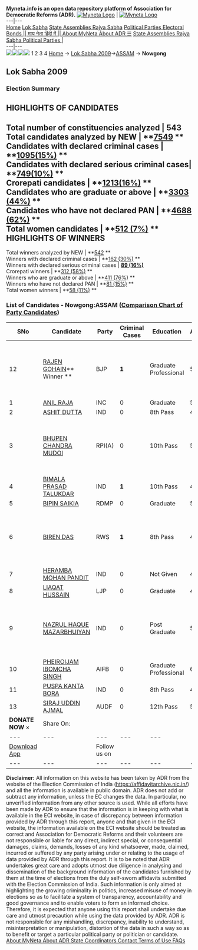 **Myneta.info is an open data repository platform of Association for Democratic Reforms (ADR).**
[![Myneta Logo](https://www.myneta.info/lib/img/myneta-logo.png)](https://www.myneta.info/) | [![Myneta Logo](https://www.myneta.info/lib/img/adr-logo.png)](https://adrindia.org)  
---|---  
[Home](https://www.myneta.info/) [Lok Sabha](https://www.myneta.info/#ls "Lok Sabha") [ State Assemblies ](https://www.myneta.info/#sa "State Assemblies") [Rajya Sabha](https://www.myneta.info/#rs "Rajya Sabha") [Political Parties ](https://www.myneta.info/party "Political Parties") [ Electoral Bonds ](https://www.myneta.info/electoral_bonds "Electoral Bonds") [ || माय नेता हिंदी में || ](https://translate.google.co.in/translate?prev=hp&hl=en&js=y&u=www.myneta.info&sl=en&tl=hi&history_state0=) [ About MyNeta ](https://adrindia.org/content/about-myneta) [ About ADR ](https://adrindia.org/about-adr/who-we-are) [☰](javascript:void\(0\))
[ State Assemblies ](https://www.myneta.info/#sa "State Assemblies") [ Rajya Sabha ](https://www.myneta.info/#rs "Rajya Sabha") [ Political Parties ](https://www.myneta.info/party "Political Parties")
|   
---|---  
![](https://www.myneta.info/lib/img/banner/banner-1.png)![](https://www.myneta.info/lib/img/banner/banner-2.png)![](https://www.myneta.info/lib/img/banner/banner-3.png)![](https://www.myneta.info/lib/img/banner/banner-4.png)
1  2  3  4 
[Home](https://www.myneta.info/) → [Lok Sabha 2009](https://www.myneta.info/ls2009/)→[ASSAM](https://www.myneta.info/ls2009/index.php?action=show_constituencies&state_id=3) → **Nowgong**
### 
## Lok Sabha 2009
###  Election Summary 
HIGHLIGHTS OF CANDIDATES  
---  
Total number of constituencies analyzed |  543   
Total candidates analyzed by NEW | **[7549](https://www.myneta.info/ls2009/index.php?action=summary&subAction=candidates_analyzed&sort=candidate#summary) **  
Candidates with declared criminal cases | **[1095(15%)](https://www.myneta.info/ls2009/index.php?action=summary&subAction=crime&sort=candidate#summary) **  
Candidates with declared serious criminal cases| **[749(10%)](https://www.myneta.info/ls2009/index.php?action=summary&subAction=serious_crime&sort=candidate#summary) **  
Crorepati candidates | **[1213(16%)](https://www.myneta.info/ls2009/index.php?action=summary&subAction=crorepati&sort=candidate#summary) **  
Candidates who are graduate or above | **[3303 (44%)](https://www.myneta.info/ls2009/index.php?action=summary&subAction=education&sort=candidate#summary) **  
Candidates who have not declared PAN | **[4688 (62%)](https://www.myneta.info/ls2009/index.php?action=summary&subAction=without_pan&sort=candidate#summary) **  
Total women candidates | **[512 (7%)](https://www.myneta.info/ls2009/index.php?action=summary&subAction=women_candidate&sort=candidate#summary) **  
HIGHLIGHTS OF WINNERS  
---  
Total winners analyzed by NEW | **[542](https://www.myneta.info/ls2009/index.php?action=summary&subAction=winner_analyzed&sort=candidate#summary) **  
Winners with declared criminal cases | **[162 (30%)](https://www.myneta.info/ls2009/index.php?action=summary&subAction=winner_crime&sort=candidate#summary) **  
Winners with declared serious criminal cases | **[89 (16%)](https://www.myneta.info/ls2009/index.php?action=summary&subAction=winner_serious_crime&sort=candidate#summary)**  
Crorepati winners | **[312 (58%)](https://www.myneta.info/ls2009/index.php?action=summary&subAction=winner_crorepati&sort=candidate#summary) **  
Winners who are graduate or above | **[411 (76%)](https://www.myneta.info/ls2009/index.php?action=summary&subAction=winner_education&sort=candidate#summary) **  
Winners who have not declared PAN | **[81 (15%)](https://www.myneta.info/ls2009/index.php?action=summary&subAction=winner_without_pan&sort=candidate#summary) **  
Total women winners | **[58 (11%)](https://www.myneta.info/ls2009/index.php?action=summary&subAction=winner_women&sort=candidate#summary) **  
### List of Candidates - Nowgong:ASSAM ([Comparison Chart of Party Candidates](https://www.myneta.info/ls2009/comparisonchart.php?constituency_id=168))
SNo | Candidate| Party| Criminal Cases| Education| Age| Total Assets| Liabilities  
---|---|---|---|---|---|---|---  
12  | [RAJEN GOHAIN](https://www.myneta.info/ls2009/candidate.php?candidate_id=2962)** Winner ** | BJP | **1** | Graduate Professional| 57 | ![](https://myneta.info/image_v2.php?myneta_folder=ls2009&candidate_id=2962&col=ta) | ![](https://myneta.info/image_v2.php?myneta_folder=ls2009&candidate_id=2962&col=lia)  
1  | [ANIL RAJA](https://www.myneta.info/ls2009/candidate.php?candidate_id=2961) | INC | 0 | Graduate| 51 | Rs 62,56,259 ~ 62 Lacs+ | Rs 15,72,269 ~ 15 Lacs+  
2  | [ASHIT DUTTA](https://www.myneta.info/ls2009/candidate.php?candidate_id=2969) | IND | 0 | 8th Pass| 47 | Rs 46,00,000 ~ 46 Lacs+ | Rs 0 ~   
3  | [BHUPEN CHANDRA MUDOI](https://www.myneta.info/ls2009/candidate.php?candidate_id=2967) | RPI(A) | 0 | 10th Pass| 55 | ![](https://myneta.info/image_v2.php?myneta_folder=ls2009&candidate_id=2967&col=ta) | ![](https://myneta.info/image_v2.php?myneta_folder=ls2009&candidate_id=2967&col=lia)  
4  | [BIMALA PRASAD TALUKDAR](https://www.myneta.info/ls2009/candidate.php?candidate_id=2972) | IND | **1** | 10th Pass| 46 | Rs 5,35,000 ~ 5 Lacs+ | Rs 0 ~   
5  | [BIPIN SAIKIA](https://www.myneta.info/ls2009/candidate.php?candidate_id=2965) | RDMP | 0 | Graduate| 55 | Rs 10,02,000 ~ 10 Lacs+ | Rs 0 ~   
6  | [BIREN DAS](https://www.myneta.info/ls2009/candidate.php?candidate_id=2966) | RWS | **1** | 8th Pass| 48 | ![](https://myneta.info/image_v2.php?myneta_folder=ls2009&candidate_id=2966&col=ta) | ![](https://myneta.info/image_v2.php?myneta_folder=ls2009&candidate_id=2966&col=lia)  
7  | [HERAMBA MOHAN PANDIT](https://www.myneta.info/ls2009/candidate.php?candidate_id=2973) | IND | 0 | Not Given| 45 | Rs 2,33,000 ~ 2 Lacs+ | Rs 0 ~   
8  | [LIAQAT HUSSAIN](https://www.myneta.info/ls2009/candidate.php?candidate_id=2968) | LJP | 0 | Graduate| 40 | Rs 3,57,027 ~ 3 Lacs+ | Rs 0 ~   
9  | [NAZRUL HAQUE MAZARBHUIYAN](https://www.myneta.info/ls2009/candidate.php?candidate_id=2970) | IND | 0 | Post Graduate| 55 | ![](https://myneta.info/image_v2.php?myneta_folder=ls2009&candidate_id=2970&col=ta) | ![](https://myneta.info/image_v2.php?myneta_folder=ls2009&candidate_id=2970&col=lia)  
10  | [PHEIROIJAM IBOMCHA SINGH](https://www.myneta.info/ls2009/candidate.php?candidate_id=2964) | AIFB | 0 | Graduate Professional| 60 | Rs 59,30,529 ~ 59 Lacs+ | Rs 0 ~   
11  | [PUSPA KANTA BORA](https://www.myneta.info/ls2009/candidate.php?candidate_id=2971) | IND | 0 | 8th Pass| 49 | Rs 70,000 ~ 70 Thou+ | Rs 0 ~   
13  | [SIRAJ UDDIN AJMAL](https://www.myneta.info/ls2009/candidate.php?candidate_id=2963) | AUDF | 0 | 12th Pass| 52 | Rs 40,50,28,596 ~ 40 Crore+ | Rs 0 ~   
|  **DONATE NOW** × |  Share On:  | [](https://api.whatsapp.com/send?text=https%3A%2F%2Fmyneta.info%2Fpunjab2022%2Findex.php%3Faction%3Dshow_constituencies%26state_id%3D19) | [](https://www.facebook.com/sharer/sharer.php?u=https%3A%2F%2Fmyneta.info%2Fpunjab2022%2Findex.php%3Faction%3Dshow_constituencies%26state_id%3D19) | [](https://twitter.com/share?url=https%3A%2F%2Fmyneta.info%2Fpunjab2022%2Findex.php%3Faction%3Dshow_constituencies%26state_id%3D19)  
---|---|---|---|---  
| [ Download App ](https://play.google.com/store/apps/details?id=com.webrosoft.myneta1&pcampaignid=pcampaignidMKT-Other-global-all-co-prtnr-py-PartBadge-Mar2515-1) | [](https://play.google.com/store/apps/details?id=com.webrosoft.myneta1&pcampaignid=pcampaignidMKT-Other-global-all-co-prtnr-py-PartBadge-Mar2515-1) |  Follow us on  | [](https://www.facebook.com/adrindia.org/) | [](https://twitter.com/adrspeaks) | [](https://groups.google.com/g/national-election-watch?hl=en&pli=1) | [](https://www.instagram.com/adrspeaks/) | [](https://www.youtube.com/user/adrspeaks) | [](https://sharechat.com/profile/adrspeaks)  
---|---|---|---|---|---|---|---|---  
**Disclaimer:** All information on this website has been taken by ADR from the website of the Election Commission of India (https://affidavitarchive.nic.in/) and all the information is available in public domain. ADR does not add or subtract any information, unless the EC changes the data. In particular, no unverified information from any other source is used. While all efforts have been made by ADR to ensure that the information is in keeping with what is available in the ECI website, in case of discrepancy between information provided by ADR through this report, anyone and that given in the ECI website, the information available on the ECI website should be treated as correct and Association for Democratic Reforms and their volunteers are not responsible or liable for any direct, indirect special, or consequential damages, claims, demands, losses of any kind whatsoever, made, claimed, incurred or suffered by any party arising under or relating to the usage of data provided by ADR through this report. It is to be noted that ADR undertakes great care and adopts utmost due diligence in analysing and dissemination of the background information of the candidates furnished by them at the time of elections from the duly self-sworn affidavits submitted with the Election Commission of India. Such information is only aimed at highlighting the growing criminality in politics, increased misuse of money in elections so as to facilitate a system of transparency, accountability and good governance and to enable voters to form an informed choice. Therefore, it is expected that anyone using this report shall undertake due care and utmost precaution while using the data provided by ADR. ADR is not responsible for any mishandling, discrepancy, inability to understand, misinterpretation or manipulation, distortion of the data in such a way so as to benefit or target a particular political party or politician or candidate. 
[ About MyNeta ](https://adrindia.org/content/about-myneta) [ About ADR ](https://adrindia.org/about-adr/who-we-are) [ State Coordinators ](https://adrindia.org/about-adr/state-coordinators) [ Contact ](https://adrindia.org/contact-us) [ Terms of Use ](https://adrindia.org/content/adr-terms-use) [ FAQs ](https://adrindia.org/content/faqs)
